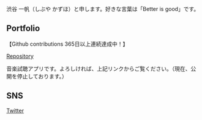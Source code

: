 渋谷 一帆（しぶや かずほ）と申します。好きな言葉は「Better is good」です。

## Portfolio
【Github contributions 365日以上連続達成中！】

[Repository](https://github.com/Kazuho-Shibuya/unknownmusic)

音楽試聴アプリです。よろしければ、上記リンクからご覧ください。（現在、公開を停止しております。）

## SNS
[Twitter](https://twitter.com/kazuho_web)

